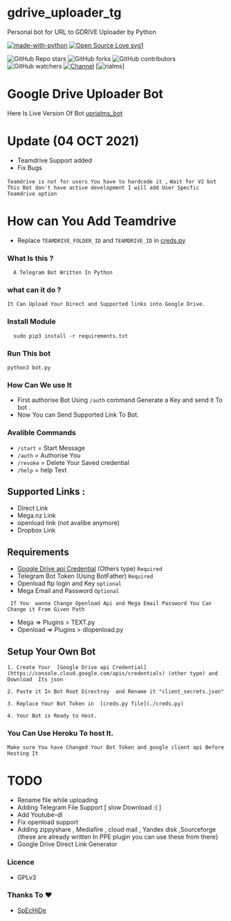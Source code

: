 # gdrive_uploader_tg
Personal bot for URL to GDRIVE Uploader by Python

[![made-with-python](https://img.shields.io/badge/Made%20with-Python-1f425f.svg)](https://www.python.org/) [![Open Source Love svg1](https://badges.frapsoft.com/os/v1/open-source.svg?v=103)](https://github.com/ellerbrock/open-source-badges/)


![GitHub Repo stars](https://img.shields.io/github/stars/rialms/url_to_gdrive?color=blue&style=flat)
![GitHub forks](https://img.shields.io/github/forks/rialms/url_to_gdrive?color=green&style=flat)
![GitHub contributors](https://img.shields.io/github/contributors/rialms/url_to_gdrive?style=flat)
![GitHub watchers](https://img.shields.io/github/watchers/rialms/url_to_gdrive)
[![Channel](https://img.shields.io/badge/Subscribe%20Newsletter-!-red)](https://www.rokibulroni.com)
[![rialms](https://cdn.jsdelivr.net/gh/rialms/resources@master/urlgdrive.gif)]


# Google Drive Uploader Bot
Here Is Live Version Of Bot  [uprialms_bot](http://telegram.dog/uprialms_bot)


# Update (04 OCT 2021)

- Teamdrive Support added 
- Fix Bugs


`Teamdrive is not for users You have to hardcode it ,`
`Wait for V2 bot This Bot don't have active development I will add User Specfic Teamdrive option`

# How can You Add Teamdrive
-  Replace `TEAMDRIVE_FOLDER_ID` and `TEAMDRIVE_ID` in [creds.py](./creds.py) 


### What Is this ?
 ```
   A Telegram Bot Written In Python 

 ```
 ### what can it do ?

 ```  
 It Can Upload Your Direct and Supported links into Google Drive.

 ```
### Install Module 
```
  sudo pip3 install -r requirements.txt
```
### Run This bot
```
python3 bot.py
```
 ### How Can We use It 
  - First authorise Bot Using `/auth` command Generate a Key and send it To bot .
  - Now You can Send Supported Link To Bot.

### Avalible Commands
  - `/start` =  Start Message
  - `/auth` = Authorise You
  - `/revoke` = Delete Your Saved credential
  - `/help` =  help Text

## Supported Links : 
 - Direct Link
 - Mega.nz Link
 - openload link (not avalibe anymore)
 - Dropbox Link

## Requirements
  - [Google Drive api Credential](https://console.cloud.google.com/apis/credentials) (Others type)  `Required`
  - Telegram Bot Token (Using BotFather)  `Required`
  - Openload ftp login and Key  `optional`
  - Mega Email and Password  `Optional`

 ` If You  wanna Change Openload Api and Mega Email Password You Can Change it From Given Path`
   - Mega => Plugins > TEXT.py
   - Openload  => Plugins > dlopenload.py

## Setup Your Own Bot
```
1. Create Your  [Google Drive api Credential](https://console.cloud.google.com/apis/credentials) (other type) and Download  Its json

2. Paste it In Bot Root Directroy  and Rename it "client_secrets.json"

3. Replace Your Bot Token in  [creds.py file](./creds.py)

4. Your Bot is Ready to Host. 
```
### You Can Use Heroku To host It.

 `Make sure You have Changed Your Bot Token and google client api Before Hosting It`


# TODO
  - Rename file while uploading
  - Adding Telegram File Support [ slow Download :( ]
  - Add  Youtube-dl
  - Fix openload support
  - Adding zippyshare , Mediafire , cloud mail  , Yandex disk ,Sourceforge {these are already written In PPE plugin you can use these from there}
  - Google Drive Direct Link Generator


### Licence
  - GPLv3

### Thanks To  :heart: 
  - [SpEcHiDe](https://github.com/SpEcHiDe)
